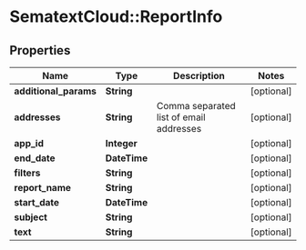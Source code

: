 # SematextCloud::ReportInfo

## Properties

| Name                  | Type         | Description                             | Notes      |
| --------------------- | ------------ | --------------------------------------- | ---------- |
| **additional_params** | **String**   |                                         | [optional] |
| **addresses**         | **String**   | Comma separated list of email addresses | [optional] |
| **app_id**            | **Integer**  |                                         | [optional] |
| **end_date**          | **DateTime** |                                         | [optional] |
| **filters**           | **String**   |                                         | [optional] |
| **report_name**       | **String**   |                                         | [optional] |
| **start_date**        | **DateTime** |                                         | [optional] |
| **subject**           | **String**   |                                         | [optional] |
| **text**              | **String**   |                                         | [optional] |

